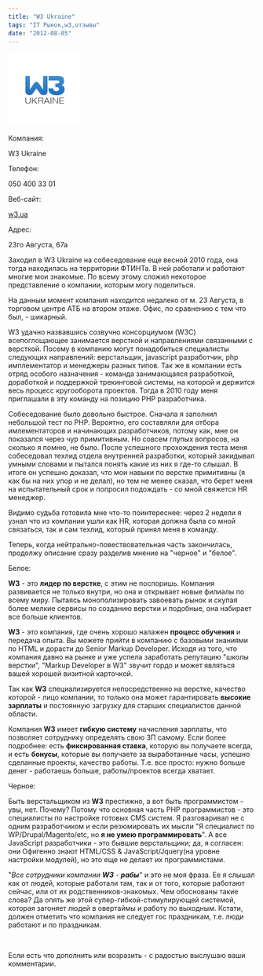 ```yaml
---
title: "W3 Ukraine"
tags: "IT Рынок,w3,отзывы"
date: "2012-08-05"
---
```


![](images/w31.png "w3")

Компания:

W3 Ukraine

Телефон:

050 400 33 01

Веб-сайт:

[w3.ua](http://w3.ua/)

Адрес:

23го Августа, 67а

Заходил в W3 Ukraine на собеседование еще весной 2010 года, она тогда находилась на территории ФТИНТа. В ней работали и работают многие мои знакомые. По всему этому сложил некоторое представление о компании, которым могу поделиться.

На данным момент компания находится недалеко от м. 23 Августа, в торговом центре АТБ на втором этаже. Офис, по сравнению с тем что был, - шикарный.

W3 удачно назвавшись созвучно консорциумом (W3C) всепоглощающее занимается версткой и направлениями связанными с версткой. Посему в компанию могут понадобиться специалисты следующих направлений: верстальщик, javascript разработчик, php имплементатор и менеджеры разных типов. Так же в компании есть отряд особого назначения - команда занимающаяся разработкой, доработкой и поддержкой трекинговой системы, на которой и держится весь процесс кругооборота проектов. Тогда в 2010 году меня приглашали в эту команду на позицию PHP разработчика.

Собеседование было довольно быстрое. Сначала я заполнил небольшой тест по PHP. Вероятно, его составляли для отбора имлементаторов и начинающих разработчиков, потому как, мне он показался через чур примитивным. Но совсем глупых вопросов, на сколько я помню, не было. После успешного прохождения теста меня собеседовал техлид отдела внутренней разработки, который закидывал умными словами и пытался понять какие из них я где-то слышал. В итоге он успешно доказал, что мои навыки по верстке примитивны (я как бы на них упор и не делал), но тем не менее сказал, что берет меня на испытательный срок и попросил подождать - со мной свяжется HR менеджер.

Видимо судьба готовила мне что-то поинтереснее: через 2 недели я узнал что из компании ушли как HR, которая должна была со мной связаться, так и сам техлид, который принял меня в команду.

Теперь, когда нейтрально-повествовательная часть закончилась, продолжу описание сразу разделив мнение на "черное" и "белое".

Белое:

**W3** - это **лидер по верстке**, с этим не поспоришь. Компания развивается не только внутри, но она и открывает новые филиалы по всему миру. Пытаясь монополизировать завоевать рынок и скупая более мелкие сервисы по созданию верстки и подобные, она набирает все больше клиентов.

**W3** - это компания, где очень хорошо налажен **процесс обучения** и передача опыта. Вы можете прийти в компанию с базовыми знаниями по HTML и дорасти до Senior Markup Developer. Исходя из того, что компания давно на рынке и уже успела заработать репутацию "школы верстки", "Markup Developer в W3" звучит гордо и может являться вашей хорошей визитной карточкой.

Так как **W3** специализируется непосредственно на верстке, качество которой - лицо компании, то только она может гарантировать **высокие зарплаты** и постоянную загрузку для старших специалистов данной области.

Компания **W3** имеет **гибкую систему** начисления зарплаты, что позволяет сотруднику определять свою ЗП самому. Если более подробнее: есть **фиксированная ставка**, которую вы получаете всегда, и есть **бонусы**, которые вы получаете за выработанные часы, успешно сделанные проекты, качество работы. Т.е. все просто: нужно больше денег - работаешь больше, работы/проектов всегда хватает.

Черное:

Быть верстальщиком из **W3** престижно, а вот быть программистом - увы, нет. Почему? Потому что основная часть PHP программистов - это специалисты по настройке готовых CMS систем. Я разговаривал не с одним разработчиком и если резюмировать их мысли "Я специалист по WP/Drupal/Magento/etc, но **я не умею программировать**". А все JavaScript разработчики - это бывшие верстальщики; да, я согласен: они Офигенно знают HTML/CSS & JavaScript/Jquery(на уровне настройки модулей), но это еще не делает их программистами.

"_Все сотрудники компании **W3** - **рабы**_" и это не моя фраза. Ее я слышал как от людей, которые работали там, так и от того, которые работают сейчас, или от их родственников-знакомых. Чем обоснованы такие слова? Да опять же этой супер-гибкой-стимулирующей системой, которая загоняет людей в овертаймы и работу по выходным. Кстати, должен отметить что компания не следует гос праздникам, т.е. люди работают и по праздникам.

 

Если есть что дополнить или возразить - с радостью выслушаю ваши комментарии.
